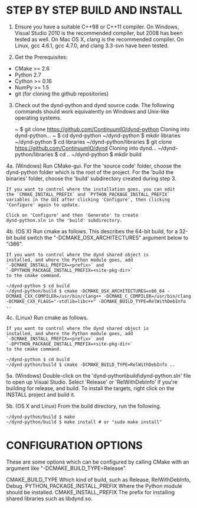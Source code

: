 STEP BY STEP BUILD AND INSTALL
==============================

1. Ensure you have a suitable C++98 or C++11 compiler. On Windows, Visual
    Studio 2010 is the recommended compiler, but 2008 has been tested
    as well. On Mac OS X, clang is the recommended compiler. On Linux,
    gcc 4.6.1, gcc 4.7.0, and clang 3.3-svn have been tested.

2. Get the Prerequisites:

 * CMake >= 2.6
 * Python 2.7
 * Cython >= 0.16
 * NumPy >= 1.5
 * git (for cloning the github repositories)

3. Check out the dynd-python and dynd source code. The following commands
    should work equivalently on Windows and Unix-like operating systems.

    ~ $ git clone https://github.com/ContinuumIO/dynd-python
    Cloning into dynd-python...
    ~ $ cd dynd-python
    ~/dynd-python $ mkdir libraries
    ~/dynd-python $ cd libraries
    ~/dynd-python/libraries $ git clone https://github.com/ContinuumIO/dynd
    Cloning into dynd...
    ~/dynd-python/libraries $ cd ..
    ~/dynd-python $ mkdir build

4a. (Windows) Run CMake-gui. For the 'source code' folder, choose the
    dynd-python folder which is the root of the project. For the
    'build the binaries' folder, choose the 'build' subdirectory
    created during step 3.

    If you want to control where the installation goes, you can edit
    the `CMAKE_INSTALL_PREFIX` and `PYTHON_PACKAGE_INSTALL_PREFIX`
    variables in the GUI after clicking 'Configure', then clicking
    'Configure' again to update.

    Click on 'Configure' and then 'Generate' to create
    dynd-python.sln in the 'build' subdirectory.

4b. (OS X) Run cmake as follows. This describes the 64-bit build,
    for a 32-bit build switch the "-DCMAKE\_OSX\_ARCHITECTURES"
    argument below to "i386".

    If you want to control where the dynd shared object is
    installed, and where the Python module goes, add
    `-DCMAKE_INSTALL_PREFIX=<prefix>` and
    `-DPYTHON_PACKAGE_INSTALL_PREFIX=<site-pkg-dir>`
    to the cmake command.

    ~/dynd-python $ cd build
    ~/dynd-python/build $ cmake -DCMAKE_OSX_ARCHITECTURES=x86_64 -DCMAKE_CXX_COMPILER=/usr/bin/clang++ -DCMAKE_C_COMPILER=/usr/bin/clang -DCMAKE_CXX_FLAGS="-stdlib=libc++" -DCMAKE_BUILD_TYPE=RelWithDebInfo ..

4c. (Linux) Run cmake as follows.

    If you want to control where the dynd shared object is
    installed, and where the Python module goes, add
    `-DCMAKE_INSTALL_PREFIX=<prefix>` and
    `-DPYTHON_PACKAGE_INSTALL_PREFIX=<site-pkg-dir>`
    to the cmake command.

    ~/dynd-python $ cd build
    ~/dynd-python/build $ cmake -DCMAKE_BUILD_TYPE=RelWithDebInfo ..

5a. (Windows) Double-click on the 'dynd-python\build\dynd-python.sln'
    file to open up Visual Studio. Select 'Release' or 'RelWithDebInfo'
    if you're building for release, and build. To install the targets,
    right click on the INSTALL project and build it.

5b. (OS X and Linux) From the build directory, run the following.

    ~/dynd-python/build $ make
    ~/dynd-python/build $ make install # or "sudo make install"

CONFIGURATION OPTIONS
=====================

These are some options which can be configured by calling
CMake with an argument like "-DCMAKE_BUILD_TYPE=Release".

CMAKE_BUILD_TYPE
    Which kind of build, such as Release, RelWithDebInfo, Debug.
PYTHON_PACKAGE_INSTALL_PREFIX
    Where the Python module should be installed.
CMAKE_INSTALL_PREFIX
    The prefix for installing shared libraries such as
    libdynd.so.

